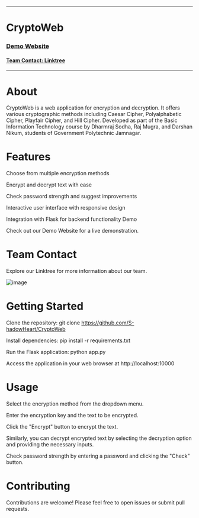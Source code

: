 
---

# CryptoWeb

### [Demo Website](https://crypto-dgw7.onrender.com)

#### [Team Contact: Linktree](https://linktr.ee/gpjam)

---

# About
CryptoWeb is a web application for encryption and decryption. It offers various cryptographic methods including Caesar Cipher, Polyalphabetic Cipher, Playfair Cipher, and Hill Cipher. Developed as part of the Basic Information Technology course by Dharmraj Sodha, Raj Mugra, and Darshan Nikum, students of Government Polytechnic Jamnagar.

# Features
Choose from multiple encryption methods

Encrypt and decrypt text with ease

Check password strength and suggest improvements 

Interactive user interface with responsive design

Integration with Flask for backend functionality 
Demo 

Check out our Demo Website for a live demonstration. 

# Team Contact

Explore our Linktree for more information about our team.

![image](https://github.com/S-hadowHeart/CryptoWeb/assets/103097446/62d64fb7-3ead-47d2-adb4-75f98cf7cc82)

# Getting Started

Clone the repository: git clone https://github.com/S-hadowHeart/CryptoWeb

Install dependencies: pip install -r requirements.txt

Run the Flask application: python app.py

Access the application in your web browser at http://localhost:10000

# Usage

Select the encryption method from the dropdown menu.

Enter the encryption key and the text to be encrypted.

Click the "Encrypt" button to encrypt the text.

Similarly, you can decrypt encrypted text by selecting the decryption option and providing the necessary inputs.

Check password strength by entering a password and clicking the "Check" button.








# Contributing
Contributions are welcome! Please feel free to open issues or submit pull requests.

